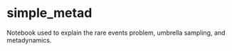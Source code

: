 # simple_metad

Notebook used to explain the rare events problem, umbrella sampling, and metadynamics.
